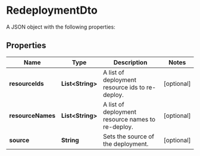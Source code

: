 

# RedeploymentDto

A JSON object with the following properties:
## Properties

Name | Type | Description | Notes
------------ | ------------- | ------------- | -------------
**resourceIds** | **List&lt;String&gt;** | A list of deployment resource ids to re-deploy. |  [optional]
**resourceNames** | **List&lt;String&gt;** | A list of deployment resource names to re-deploy. |  [optional]
**source** | **String** | Sets the source of the deployment. |  [optional]



